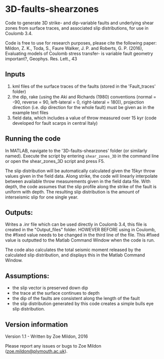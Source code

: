 # 3D-faults-shearzones
Code to generate 3D strike- and dip-variable faults and underlying shear zones from surface traces, and associated slip distributions, for use in Coulomb 3.4.

Code is free to use for research purposes, please cite the following paper:
Mildon, Z. K., Toda, S., Faure Walker, J. P. and Roberts, G. P. (2016), Evaluating models of Coulomb stress transfer- is variable fault geometry important?, Geophys. Res. Lett., 43

## Inputs

1) kml files of the surface traces of the faults (stored in the 'Fault_traces' folder) 
2) the dip, rake (using the Aki and Richards (1980) conventions (normal = -90, reverse = 90, left-lateral = 0, right-lateral = 180)), projection direction (i.e. dip direction for the whole fault) must be given as in the example text files
3) field data, which includes a value of throw measured over 15 kyr (code developed for fault scarps in central Italy)

## Running the code
In MATLAB, navigate to the '3D-faults-shearzones' folder (or similarly named). Execute the script by entering `shear_zones_3D` in the command line or open the shear_zones_3D script and press F5.

The slip distribution will be automatically calculated given the 15kyr throw values given in the field data. Along strike, the code will linearly interpolate between available throw measurements given in the field data file. With depth, the code assumes that the slip profile along the strike of the fault is uniform with depth. The resulting slip distribution is the amount of interseismic slip for one single year.

## Outputs:
Writes a .inr file which can be used directly in Coulomb 3.4, this file is created in the "Output_files" folder. HOWEVER BEFORE using in Coulomb, the #fixed value needs to be changed in the third line of the file. This #fixed value is outputted to the Matlab Command Window when the code is run.

The code also calculates the total seismic moment released by the calculated slip distribution, and displays this in the Matlab Command Window. 

## Assumptions:
  - the slip vector is preserved down dip
  - the trace at the surface continues to depth
  - the dip of the faults are consistent along the length of the fault
  - the slip distribution generated by this code creates a simple bulls eye slip distribution.
  
  ## Version information
Version 1.1 - Written by Zoe Mildon, 2016

Please report any issues or bugs to Zoe Mildon (zoe.mildon@plymouth.ac.uk).
